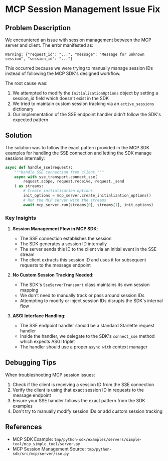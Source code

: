 # MCP Session Management Issue Fix

## Problem Description

We encountered an issue with session management between the MCP server and client. The error manifested as:

```
Warning: {"request_id": "...", "message": "Message for unknown session", "session_id": "..."}
```

This occurred because we were trying to manually manage session IDs instead of following the MCP SDK's designed workflow.

The root cause was:

1. We attempted to modify the `InitializationOptions` object by setting a session_id field which doesn't exist in the SDK
2. We tried to maintain custom session tracking via an `active_sessions` dictionary
3. Our implementation of the SSE endpoint handler didn't follow the SDK's expected pattern

## Solution

The solution was to follow the exact pattern provided in the MCP SDK examples for handling the SSE connection and letting the SDK manage sessions internally:

```python
async def handle_sse(request):
    """Handle SSE connection from client."""
    async with sse_transport.connect_sse(
        request.scope, request.receive, request._send
    ) as streams:
        # Create initialization options
        init_options = mcp_server.create_initialization_options()
        # Run the MCP server with the streams
        await mcp_server.run(streams[0], streams[1], init_options)
```

### Key Insights

1. **Session Management Flow in MCP SDK**:
   - The SSE connection establishes the session
   - The SDK generates a session ID internally
   - The server sends this ID to the client via an initial event in the SSE stream
   - The client extracts this session ID and uses it for subsequent requests to the message endpoint

2. **No Custom Session Tracking Needed**:
   - The SDK's `SseServerTransport` class maintains its own session mapping
   - We don't need to manually track or pass around session IDs
   - Attempting to modify or inject session IDs disrupts the SDK's internal flow

3. **ASGI Interface Handling**:
   - The SSE endpoint handler should be a standard Starlette request handler
   - Inside the handler, we delegate to the SDK's `connect_sse` method which expects ASGI triplet
   - The handler should use a proper `async with` context manager

## Debugging Tips

When troubleshooting MCP session issues:

1. Check if the client is receiving a session ID from the SSE connection
2. Verify the client is using that exact session ID in requests to the message endpoint
3. Ensure your SSE handler follows the exact pattern from the SDK examples
4. Don't try to manually modify session IDs or add custom session tracking

## References

- MCP SDK Example: `tmp/python-sdk/examples/servers/simple-tool/mcp_simple_tool/server.py`
- MCP Session Management Source: `tmp/python-sdk/src/mcp/server/sse.py`
